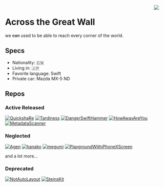 <img align="right" src="https://github-readme-stats.vercel.app/api?username=el-hoshino&count_private=true&show_icons=true" />

# Across the Great Wall

we ~~can~~ used to be able to reach every corner of the world.

## Specs

- Nationality: :cn:
- Living in: :jp:
- Favorite language: Swift
- Private car: Mazda MX-5 ND

## Repos

### Active Released

[![QuickshaRe](https://github-readme-stats.vercel.app/api/pin/?username=el-hoshino&repo=QuickshaRe)](https://github.com/el-hoshino/QuickshaRe)
[![Tardiness](https://github-readme-stats.vercel.app/api/pin/?username=el-hoshino&repo=Tardiness)](https://github.com/el-hoshino/Tardiness)
[![DangerSwiftHammer](https://github-readme-stats.vercel.app/api/pin/?username=el-hoshino&repo=DangerSwiftHammer)](https://github.com/el-hoshino/DangerSwiftHammer)
[![HowAwayAreYou](https://github-readme-stats.vercel.app/api/pin/?username=el-hoshino&repo=HowAwayAreYou)](https://github.com/el-hoshino/HowAwayAreYou)
[![MetadataScanner](https://github-readme-stats.vercel.app/api/pin/?username=el-hoshino&repo=MetadataScanner)](https://github.com/el-hoshino/MetadataScanner)

### Neglected

[![Agen](https://github-readme-stats.vercel.app/api/pin/?username=el-hoshino&repo=Agen)](https://github.com/el-hoshino/Agen)
[![hanako](https://github-readme-stats.vercel.app/api/pin/?username=el-hoshino&repo=hanako)](https://github.com/el-hoshino/hanako)
[![megumi](https://github-readme-stats.vercel.app/api/pin/?username=el-hoshino&repo=megumi)](https://github.com/el-hoshino/megumi)
[![PlaygroundWithiPhoneXScreen](https://github-readme-stats.vercel.app/api/pin/?username=el-hoshino&repo=PlaygroundWithiPhoneXScreen)](https://github.com/el-hoshino/PlaygroundWithiPhoneXScreen)

and a lot more...

### Deprecated

[![NotAutoLayout](https://github-readme-stats.vercel.app/api/pin/?username=el-hoshino&repo=NotAutoLayout)](https://github.com/el-hoshino/NotAutoLayout)
[![SteinsKit](https://github-readme-stats.vercel.app/api/pin/?username=el-hoshino&repo=SteinsKit)](https://github.com/el-hoshino/SteinsKit)

<!--
**el-hoshino/el-hoshino** is a ✨ _special_ ✨ repository because its `README.md` (this file) appears on your GitHub profile.

Here are some ideas to get you started:

- 🔭 I’m currently working on ...
- 🌱 I’m currently learning ...
- 👯 I’m looking to collaborate on ...
- 🤔 I’m looking for help with ...
- 💬 Ask me about ...
- 📫 How to reach me: ...
- 😄 Pronouns: ...
- ⚡ Fun fact: ...
-->

